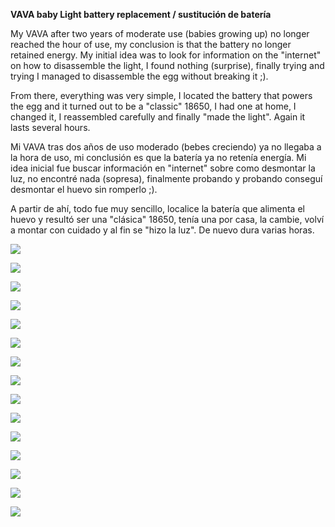 **VAVA baby Light battery replacement / sustitución de batería** 

My VAVA after two years of moderate use (babies growing up) no longer reached the hour of use, my conclusion is that the battery no longer retained energy. My initial idea was to look for information on the "internet" on how to disassemble the light, I found nothing (surprise), finally trying and trying I managed to disassemble the egg without breaking it ;). 

From there, everything was very simple, I located the battery that powers the egg and it turned out to be a "classic" 18650, I had one at home, I changed it, I reassembled carefully and finally "made the light". Again it lasts several hours. 





Mi VAVA tras dos años de uso moderado (bebes creciendo) ya no llegaba a la hora de uso, mi conclusión es que la batería ya no retenía energía. Mi idea inicial fue buscar información en "internet" sobre como desmontar la luz, no encontré nada (sopresa), finalmente probando y probando conseguí desmontar el huevo sin romperlo ;). 

A partir de ahí, todo fue muy sencillo, localice la batería que alimenta el huevo y resultó ser una "clásica" 18650, tenía una por casa, la cambie, volví a montar con cuidado y al fin se "hizo la luz". De nuevo dura varias horas. 





![](/IMG_1776.JPG)

![](/IMG_1777.JPG)

![](/IMG_1778.JPG)

![](/IMG_1779.JPG)

![](/IMG_1780.JPG)

![](/IMG_1781.JPG)

![](/IMG_1782.JPG)

![](/IMG_1784.JPG)

![](/IMG_1785.JPG)

![](/IMG_1786.JPG)

![](/IMG_1787.JPG)

![](/IMG_1788.JPG)

![](/IMG_1791.JPG)

![](/IMG_1792.JPG)

![](/IMG_1793.JPG)



